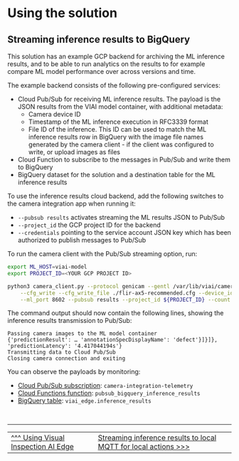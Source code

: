 # Using the solution

## Streaming inference results to BigQuery

This solution has an example GCP backend for archiving the ML inference results, and to be able to run analytics on the results to for example compare ML model performance over across versions and time.

The example backend consists of the following pre-configured services:

* Cloud Pub/Sub for receiving ML inference results. The payload is the JSON results from the VIAI model container, with additional metadata:
  * Camera device ID
  * Timestamp of the ML inference execution in RFC3339 format
  * File ID of the inference. This ID can be used to match the ML inference results row in BigQuery with the image file names generated by the camera client - if the client was configured to write, or upload images as files
* Cloud Function to subscribe to the messages in Pub/Sub and write them to BigQuery
* BigQuery dataset for the solution and a destination table for the ML inference results

To use the inference results cloud backend, add the following switches to the camera integration app when running it:
* `--pubsub results` activates streaming the ML results JSON to Pub/Sub
* `--project_id` the GCP project ID for the backend
* `--credentials` pointing to the service account JSON key which has been authorized to publish messages to Pub/Sub

To run the camera client with the Pub/Sub streaming option, run:

```bash
export ML_HOST=viai-model
export PROJECT_ID=<YOUR GCP PROJECT ID>

python3 camera_client.py --protocol genicam --gentl /var/lib/viai/camera-config/FLIR_GenTL_Ubuntu_20_04_x86_64.cti \
    --cfg_write --cfg_write_file ./flir-ax5-recommended.cfg --device_id ax5  --mode continuous --ml --ml_host ${ML_HOST} \
    --ml_port 8602 --pubsub results --project_id ${PROJECT_ID} --count 1
```

The command output should now contain the following lines, showing the inference results transmission to Pub/Sub:

```
Passing camera images to the ML model container
{'predictionResult': … 'annotationSpecDisplayName': 'defect'}]}]}, 'predictionLatency': '4.417044194s'}
Transmitting data to Cloud Pub/Sub
Closing camera connection and exiting
```

You can observe the payloads by monitoring:
* [Cloud Pub/Sub subscription](https://pantheon.corp.google.com/cloudpubsub/): `camera-integration-telemetry`
* [Cloud Functions function](https://pantheon.corp.google.com/functions): `pubsub_bigquery_inference_results`
* [BigQuery table](https://pantheon.corp.google.com/bigquery): `viai_edge.inference_results`



</br>

___

<table width="100%">
<tr><td><a href="./useviai.md">^^^ Using Visual Inspection AI Edge</td><td><a href="./usingmqtt.md">Streaming inference results to local MQTT for local actions >>></td></tr>
</table>
